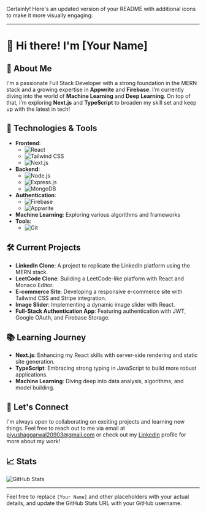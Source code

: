 Certainly! Here's an updated version of your README with additional icons to make it more visually engaging:

---

# 👋 Hi there! I'm [Your Name]

## 🌟 About Me
I'm a passionate Full Stack Developer with a strong foundation in the MERN stack and a growing expertise in **Appwrite** and **Firebase**. I’m currently diving into the world of **Machine Learning** and **Deep Learning**. On top of that, I’m exploring **Next.js** and **TypeScript** to broaden my skill set and keep up with the latest in tech!

## 🚀 Technologies & Tools
- **Frontend**: 
  - ![React](https://img.shields.io/badge/React-61DAFB?style=for-the-badge&logo=react&logoColor=black)
  - ![Tailwind CSS](https://img.shields.io/badge/Tailwind%20CSS-06B6D4?style=for-the-badge&logo=tailwind-css&logoColor=white)
  - ![Next.js](https://img.shields.io/badge/Next.js-000000?style=for-the-badge&logo=next.js&logoColor=white)
- **Backend**: 
  - ![Node.js](https://img.shields.io/badge/Node.js-339933?style=for-the-badge&logo=node.js&logoColor=white)
  - ![Express.js](https://img.shields.io/badge/Express.js-000000?style=for-the-badge&logo=express&logoColor=white)
  - ![MongoDB](https://img.shields.io/badge/MongoDB-47A248?style=for-the-badge&logo=mongodb&logoColor=white)
- **Authentication**: 
  - ![Firebase](https://img.shields.io/badge/Firebase-FFCA28?style=for-the-badge&logo=firebase&logoColor=black)
  - ![Appwrite](https://img.shields.io/badge/Appwrite-FF3F3F?style=for-the-badge&logo=appwrite&logoColor=white)
- **Machine Learning**: Exploring various algorithms and frameworks
- **Tools**: 
  - ![Git](https://img.shields.io/badge/Git-F05032?style=for-the-badge&logo=git&logoColor=white)

## 🛠️ Current Projects
- **LinkedIn Clone**: A project to replicate the LinkedIn platform using the MERN stack.
- **LeetCode Clone**: Building a LeetCode-like platform with React and Monaco Editor.
- **E-commerce Site**: Developing a responsive e-commerce site with Tailwind CSS and Stripe integration.
- **Image Slider**: Implementing a dynamic image slider with React.
- **Full-Stack Authentication App**: Featuring authentication with JWT, Google OAuth, and Firebase Storage.

## 📚 Learning Journey
- **Next.js**: Enhancing my React skills with server-side rendering and static site generation.
- **TypeScript**: Embracing strong typing in JavaScript to build more robust applications.
- **Machine Learning**: Diving deep into data analysis, algorithms, and model building.

## 🤝 Let's Connect
I'm always open to collaborating on exciting projects and learning new things. Feel free to reach out to me via email at [piyushaggarwal20903@gmail.com](mailto:piyushaggarwal20903@gmail.com) or check out my [LinkedIn](#) profile for more about my work!

## 📈 Stats
![GitHub Stats](https://github-readme-stats.vercel.app/api?username=yourusername&show_icons=true&hide_title=true&hide=prs&count_private=true&theme=radical)

---

Feel free to replace `[Your Name]` and other placeholders with your actual details, and update the GitHub Stats URL with your GitHub username.
<!---
Prashant002x/Prashant002x is a ✨ special ✨ repository because its `README.md` (this file) appears on your GitHub profile.
You can click the Preview link to take a look at your changes.
--->
